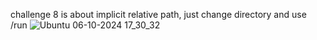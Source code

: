 challenge 8 is about implicit relative path, just change directory and use /run
![Ubuntu 06-10-2024 17_30_32](https://github.com/user-attachments/assets/b5b89633-7ab5-4d8b-b80a-8065650e5456)

